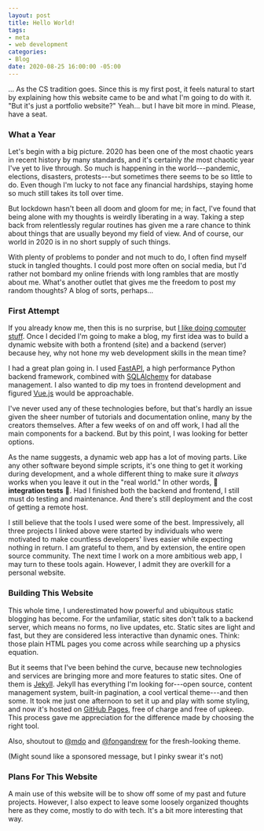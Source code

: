 ```yaml
---
layout: post
title: Hello World!
tags:
- meta
- web development
categories:
- Blog
date: 2020-08-25 16:00:00 -05:00
---
```


... As the CS tradition goes. Since this is my first post, it feels natural to start by explaining how this website came to be and what I'm going to do with it. "But it's just a portfolio website?" Yeah... but I have bit more in mind. Please, have a seat.


### What a Year

Let's begin with a big picture. 2020 has been one of the most chaotic years in recent history by many standards, and it's certainly *the* most chaotic year I've yet to live through. So much is happening in the world---pandemic, elections, disasters, protests---but sometimes there seems to be so little to do. Even though I'm lucky to not face any financial hardships, staying home so much still takes its toll over time. 

But lockdown hasn't been all doom and gloom for me; in fact, I've found that being alone with my thoughts is weirdly liberating in a way. Taking a step back from relentlessly regular routines has given me a rare chance to think about things that are usually beyond my field of view. And of course, our world in 2020 is in no short supply of such things. 

With plenty of problems to ponder and not much to do, I often find myself stuck in tangled thoughts. I could post more often on social media, but I'd rather not bombard my online friends with long rambles that are mostly about me. What's another outlet that gives me the freedom to post my random thoughts? A blog of sorts, perhaps...


### First Attempt

If you already know me, then this is no surprise, but [I like doing computer stuff](https://i.imgur.com/Hfzf14T.gif). Once I decided I'm going to make a blog, my first idea was to build a dynamic website with both a frontend (site) and a backend (server) because hey, why not hone my web development skills in the mean time? 

I had a great plan going in. I used [FastAPI](https://fastapi.tiangolo.com/), a high performance Python backend framework, combined with [SQLAlchemy](https://www.sqlalchemy.org/) for database management. I also wanted to dip my toes in frontend development and figured [Vue.js](https://vuejs.org/) would be approachable. 

I've never used any of these technologies before, but that's hardly an issue given the sheer number of tutorials and documentation online, many by the creators themselves. After a few weeks of on and off work, I had all the main components for a backend. But by this point, I was looking for better options.

As the name suggests, a dynamic web app has a lot of moving parts. Like any other software beyond simple scripts, it's one thing to get it working during development, and a whole different thing to make sure it *always* works when you leave it out in the "real world." In other words, 👻 **integration tests** 👻. Had I finished both the backend and frontend, I still must do testing and maintenance. And there's still deployment and the cost of getting a remote host. 

I still believe that the tools I used were some of the best. Impressively, all three projects I linked above were started by individuals who were motivated to make countless developers' lives easier while expecting nothing in return. I am grateful to them, and by extension, the entire open source community. The next time I work on a more ambitious web app, I may turn to these tools again. However, I admit they are overkill for a personal website.


### Building This Website

This whole time, I underestimated how powerful and ubiquitous static blogging has become. For the unfamiliar, static sites don't talk to a backend server, which means no forms, no live updates, etc. Static sites are light and fast, but they are considered less interactive than dynamic ones. Think: those plain HTML pages you come across while searching up a physics equation.

But it seems that I've been behind the curve, because new technologies and services are bringing more and more features to static sites. One of them is [Jekyll](https://jekyllrb.com/). Jekyll has everything I'm looking for---open source, content management system, built-in pagination, a cool vertical theme---and then some. It took me just one afternoon to set it up and play with some styling, and now it's hosted on [GitHub Pages](https://pages.github.com/), free of charge and free of upkeep. This process gave me appreciation for the difference made by choosing the right tool.

Also, shoutout to [@mdo](https://github.com/poole/hyde) and [@fongandrew](https://github.com/fongandrew/hydeout) for the fresh-looking theme. 

(Might sound like a sponsored message, but I pinky swear it's not)


### Plans For This Website

A main use of this website will be to show off some of my past and future projects. However, I also expect to leave some loosely organized thoughts here as they come, mostly to do with tech. It's a bit more interesting that way.
